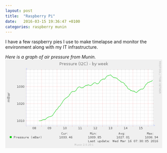 ```yaml
---
layout: post
title:  "Raspberry Pi"
date:   2016-03-15 19:36:47 +0100
categories: raspberry munin
---
```



I have a few raspberry pies I use to make timelapse and monitor the environment along with my IT infrastructure.


*Here is a graph of air pressure from Munin.*
![Munin](/assets/munin.png "Munin graph")

